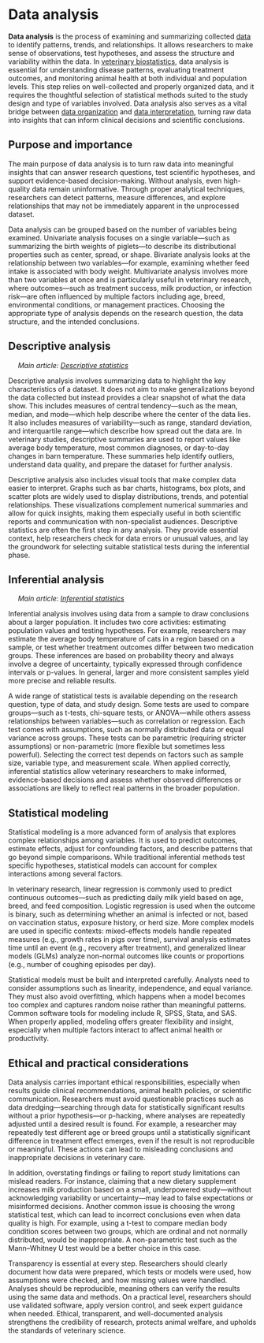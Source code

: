 # Data analysis

**Data analysis** is the process of examining and summarizing collected [data](data.md) to identify patterns, trends, and relationships. It allows researchers to make sense of observations, test hypotheses, and assess the structure and variability within the data. In [veterinary biostatistics](veterinary-biostatistics.md), data analysis is essential for understanding disease patterns, evaluating treatment outcomes, and monitoring animal health at both individual and population levels. This step relies on well-collected and properly organized data, and it requires the thoughtful selection of statistical methods suited to the study design and type of variables involved. Data analysis also serves as a vital bridge between [data organization](data-organization.md) and [data interpretation](data-interpretation.md), turning raw data into insights that can inform clinical decisions and scientific conclusions.

## Purpose and importance

The main purpose of data analysis is to turn raw data into meaningful insights that can answer research questions, test scientific hypotheses, and support evidence-based decision-making. Without analysis, even high-quality data remain uninformative. Through proper analytical techniques, researchers can detect patterns, measure differences, and explore relationships that may not be immediately apparent in the unprocessed dataset.

Data analysis can be grouped based on the number of variables being examined. Univariate analysis focuses on a single variable—such as summarizing the birth weights of piglets—to describe its distributional properties such as center, spread, or shape. Bivariate analysis looks at the relationship between two variables—for example, examining whether feed intake is associated with body weight. Multivariate analysis involves more than two variables at once and is particularly useful in veterinary research, where outcomes—such as treatment success, milk production, or infection risk—are often influenced by multiple factors including age, breed, environmental conditions, or management practices. Choosing the appropriate type of analysis depends on the research question, the data structure, and the intended conclusions.

## Descriptive analysis
&nbsp;&nbsp;&nbsp;&nbsp;&nbsp;*Main article: [Descriptive statistics](descriptive-statistics.md)*

Descriptive analysis involves summarizing data to highlight the key characteristics of a dataset. It does not aim to make generalizations beyond the data collected but instead provides a clear snapshot of what the data show. This includes measures of central tendency—such as the mean, median, and mode—which help describe where the center of the data lies. It also includes measures of variability—such as range, standard deviation, and interquartile range—which describe how spread out the data are. In veterinary studies, descriptive summaries are used to report values like average body temperature, most common diagnoses, or day-to-day changes in barn temperature. These summaries help identify outliers, understand data quality, and prepare the dataset for further analysis.

Descriptive analysis also includes visual tools that make complex data easier to interpret. Graphs such as bar charts, histograms, box plots, and scatter plots are widely used to display distributions, trends, and potential relationships. These visualizations complement numerical summaries and allow for quick insights, making them especially useful in both scientific reports and communication with non-specialist audiences. Descriptive statistics are often the first step in any analysis. They provide essential context, help researchers check for data errors or unusual values, and lay the groundwork for selecting suitable statistical tests during the inferential phase.

## Inferential analysis
&nbsp;&nbsp;&nbsp;&nbsp;&nbsp;*Main article: [Inferential statistics](inferential-statistics.md)*

Inferential analysis involves using data from a sample to draw conclusions about a larger population. It includes two core activities: estimating population values and testing hypotheses. For example, researchers may estimate the average body temperature of cats in a region based on a sample, or test whether treatment outcomes differ between two medication groups. These inferences are based on probability theory and always involve a degree of uncertainty, typically expressed through confidence intervals or p-values. In general, larger and more consistent samples yield more precise and reliable results.

A wide range of statistical tests is available depending on the research question, type of data, and study design. Some tests are used to compare groups—such as t-tests, chi-square tests, or ANOVA—while others assess relationships between variables—such as correlation or regression. Each test comes with assumptions, such as normally distributed data or equal variance across groups. These tests can be parametric (requiring stricter assumptions) or non-parametric (more flexible but sometimes less powerful). Selecting the correct test depends on factors such as sample size, variable type, and measurement scale. When applied correctly, inferential statistics allow veterinary researchers to make informed, evidence-based decisions and assess whether observed differences or associations are likely to reflect real patterns in the broader population.

## Statistical modeling

Statistical modeling is a more advanced form of analysis that explores complex relationships among variables. It is used to predict outcomes, estimate effects, adjust for confounding factors, and describe patterns that go beyond simple comparisons. While traditional inferential methods test specific hypotheses, statistical models can account for complex interactions among several factors.

In veterinary research, linear regression is commonly used to predict continuous outcomes—such as predicting daily milk yield based on age, breed, and feed composition. Logistic regression is used when the outcome is binary, such as determining whether an animal is infected or not, based on vaccination status, exposure history, or herd size. More complex models are used in specific contexts: mixed-effects models handle repeated measures (e.g., growth rates in pigs over time), survival analysis estimates time until an event (e.g., recovery after treatment), and generalized linear models (GLMs) analyze non-normal outcomes like counts or proportions (e.g., number of coughing episodes per day).

Statistical models must be built and interpreted carefully. Analysts need to consider assumptions such as linearity, independence, and equal variance. They must also avoid overfitting, which happens when a model becomes too complex and captures random noise rather than meaningful patterns. Common software tools for modeling include R, SPSS, Stata, and SAS. When properly applied, modeling offers greater flexibility and insight, especially when multiple factors interact to affect animal health or productivity.

## Ethical and practical considerations

Data analysis carries important ethical responsibilities, especially when results guide clinical recommendations, animal health policies, or scientific communication. Researchers must avoid questionable practices such as data dredging—searching through data for statistically significant results without a prior hypothesis—or p-hacking, where analyses are repeatedly adjusted until a desired result is found. For example, a researcher may repeatedly test different age or breed groups until a statistically significant difference in treatment effect emerges, even if the result is not reproducible or meaningful. These actions can lead to misleading conclusions and inappropriate decisions in veterinary care.

In addition, overstating findings or failing to report study limitations can mislead readers. For instance, claiming that a new dietary supplement increases milk production based on a small, underpowered study—without acknowledging variability or uncertainty—may lead to false expectations or misinformed decisions.  Another common issue is choosing the wrong statistical test, which can lead to incorrect conclusions even when data quality is high. For example, using a t-test to compare median body condition scores between two groups, which are ordinal and not normally distributed, would be inappropriate. A non-parametric test such as the Mann–Whitney U test would be a better choice in this case.

Transparency is essential at every step. Researchers should clearly document how data were prepared, which tests or models were used, how assumptions were checked, and how missing values were handled. Analyses should be reproducible, meaning others can verify the results using the same data and methods. On a practical level, researchers should use validated software, apply version control, and seek expert guidance when needed. Ethical, transparent, and well-documented analysis strengthens the credibility of research, protects animal welfare, and upholds the standards of veterinary science.
